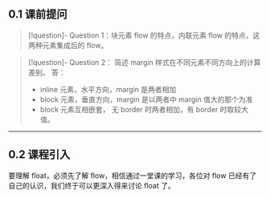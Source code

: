 ## 0.1 课前提问

>[!question]- Question 1：块元素 flow 的特点，内联元素 flow 的特点，这两种元素集成后的 flow。

>[!question]- Question 2： 简述 margin 样式在不同元素不同方向上的计算差别。
> 答： 
>  * inline 元素，水平方向，margin 是两者相加
>  * block 元素，垂直方向，margin 是以两者中 margin 值大的那个为准
>  * block 元素互相嵌套， 无 border 时两者相加，有 border 时取较大值。

___

## 0.2 课程引入

要理解 float，必须先了解 flow，相信通过一堂课的学习，各位对 flow 已经有了自己的认识，我们终于可以更深入得来讨论 float 了。